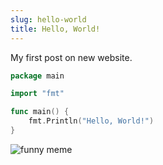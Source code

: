 ```yaml
---
slug: hello-world
title: Hello, World!
---
```


My first post on new website.

```go
package main

import "fmt"

func main() {
    fmt.Println("Hello, World!")
}
```

![funny meme](https://fileasy.ru/vim.png)
